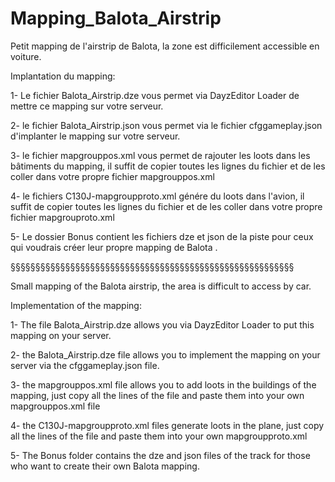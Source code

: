 # Mapping_Balota_Airstrip

Petit mapping de l'airstrip de Balota, la zone est difficilement accessible en voiture.

Implantation du mapping:

1- Le fichier Balota_Airstrip.dze vous permet via DayzEditor Loader de mettre ce mapping sur votre serveur.

2- le fichier Balota_Airstrip.json vous permet via le fichier cfggameplay.json d'implanter le mapping sur votre serveur.

3- le fichier mapgrouppos.xml vous permet de rajouter les loots dans les bâtiments du mapping, il suffit de copier toutes les lignes du fichier et de les coller dans votre propre fichier mapgrouppos.xml

4- le fichiers C130J-mapgroupproto.xml génére du loots dans l'avion, il suffit de copier toutes les lignes du fichier et de les coller dans votre propre fichier mapgrouproto.xml

5- Le dossier Bonus contient les fichiers dze et json de la piste pour ceux qui voudrais créer leur propre mapping de Balota .

§§§§§§§§§§§§§§§§§§§§§§§§§§§§§§§§§§§§§§§§§§§§§§§§§§§§§§§§§

Small mapping of the Balota airstrip, the area is difficult to access by car.

Implementation of the mapping:

1- The file Balota_Airstrip.dze allows you via DayzEditor Loader to put this mapping on your server.

2- the Balota_Airstrip.dze file allows you to implement the mapping on your server via the cfggameplay.json file.

3- the mapgrouppos.xml file allows you to add loots in the buildings of the mapping, just copy all the lines of the file and paste them into your own mapgrouppos.xml file

4- the C130J-mapgroupproto.xml files generate loots in the plane, just copy all the lines of the file and paste them into your own mapgroupproto.xml

5- The Bonus folder contains the dze and json files of the track for those who want to create their own Balota mapping.
